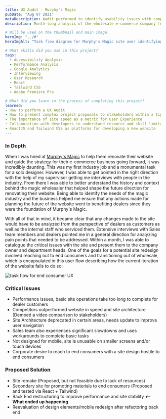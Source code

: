 ```yaml
---
title: UX Audit - Murphy's Magic
pubDate: "Aug 07 2021"
metaDescription: Audit performed to identify usability issues with company site and propose fixes
description: Month-long analysis of the wholesale e-commerce company for identification of UX problems, as well as potential user demographics for a site redesign and methods to fix website issues.

# Will be used on the thumbnail and main image.
heroImg: "../#"
heroImgAlt: "Task flow diagram for Murphy's Magic site user identifying pain points"

# What skills did you use in this project?
tags:
  - Accessibility Analysis
  - Performance Analysis
  - Google Analytics
  - Interviewing
  - User Research
  - React
  - Tailwind CSS
  - Adobe Premiere Pro

# What did you learn in the process of completing this project?
learned:
- How to perform a UX Audit
- How to present complex project proposals to stakeholders within a tight deadline, including the company owner
- The importance of site speed as a metric for User Experience
- Collaboration with developers to understand resource and skill limitations within a project proposal
- ReactJS and Tailwind CSS as platforms for developing a new website
---
```


### In Depth

When I was hired at [Murphy's Magic](https://www.murphysmagic.com/) to help them renovate their website and guide the strategy for their e-commerce business going forward, it was incredibly daunting. This was my first industry job and a monumental task for a solo designer. However, I was able to get pointed in the right direction with the help of my supervisor getting me interviews with people in the industry. From there I was able to better understand the history and context behind the magic wholesaler that helped shape the future direction for renovating their website. Being able to identify the needs of the magic industry and the business helped me ensure that any actions made for planning the future of the website went to benefiting dealers since they were the foundation of Murphy's Magic.

With all of that in mind, it became clear that any changes made to the site would have to be analyzed from the perspective of dealers as customers as well as the internal staff who serviced them. Extensive interviews with Sales team members and dealers pointed me in a general direction for analyzing pain points that needed to be addressed. Within a month, I was able to catalogue the critical issues with the site and present them to the company owner and department heads. One of the goals for a potential site redesign involved reaching out to end consumers and transitioning out of wholesale, which is encapsulated in this user flow describing how the current iteration of the website fails to do so:

![task flow for end consumer UX](../#)

### Critical Issues

- Performance issues, basic site operations take too long to complete for dealer customers 
- Competitors outperformed website in speed and site architecture (Demoed a video comparison to stakeholders)
- Site Architecture deprecated in certain areas, needs update to improve user navigation
- Sales team also experiences significant slowdowns and uses workarounds to complete basic tasks
- Not designed for mobile, site is unusable on smaller screens and/or touch devices
- Corporate desire to reach to end consumers with a site design hostile to end consumers

### Proposed Solution

- Site remake (Proposed, but not feasible due to lack of resources)
- Secondary site for promoting materials to end consumers (Proposed and tested via React + Tailwind)
- Back End restructuring to improve performance and site stability **⟵ What ended up happening**
- Reevaluation of design elements/mobile redesign after refactoring back end
